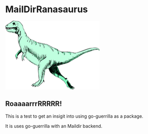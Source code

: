 # MailDirRanasaurus

![Dino](/dino.png)

## RoaaaarrrRRRRR!

This is a test to get an insigit into using go-guerrilla as a package.

It is uses go-guerrilla with an Maildir backend.

